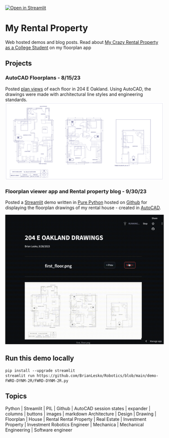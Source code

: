 [![Open in Streamlit](https://static.streamlit.io/badges/streamlit_badge_black_white.svg)](https://rental-floorplans-brianlesko.streamlit.app)
# My Rental Property
Web hosted demos and blog posts. Read about [My Crazy Rental Property as a College Student](https://autocad-eoak-lesko.streamlit.app) on my floorplan app

## Projects
### AutoCAD Floorplans - 8/15/23
Posted [plan views](https://github.com/BrianLesko/204_E_OAKLAND/tree/main/AutoCAD) of each floor in 204 E Oakland. Using AutoCAD, the drawings were made with architectural line styles and engineering standards.
![](placeholder.png)
### Floorplan viewer app and Rental property blog - 9/30/23 
Posted a [Streamlit](https://streamlit.io/) demo written in [Pure Python](https://github.com/BrianLesko/204_E_OAKLAND/blob/main/streamlit_app/floorplan_app.py) hosted on [Github](https://github.com/BrianLesko) for displaying the floorplan drawings of my rental house - created in [AutoCAD](https://www.autodesk.com). 

![](streamlit_app/preview.gif)


## Run this demo locally
```
pip install --upgrade streamlit
streamlit run https://github.com/BrianLesko/Robotics/blob/main/demo-FWRD-DYNM-2R/FWRD-DYNM-2R.py
```

## Topics 
Python | Streamlit | PIL | Github | AutoCAD 
session states | expander | columns | buttons | images | markdown
Architecture | Design | Drawing | Floorplan | House | Rental 
Rental Property | Real Estate | Investment Property | Investment
Robotics Engineer | Mechanica | Mechanical Engineering | Software engineer
